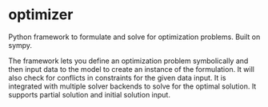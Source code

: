 # optimizer
Python framework to formulate and solve for optimization problems. Built on sympy.

The framework lets you define an optimization problem symbolically and then input data to the model to create an instance of the formulation. It will also check for conflicts in constraints for the given data input. It is integrated with multiple solver backends to solve for the optimal solution. It supports partial solution and initial solution input.
